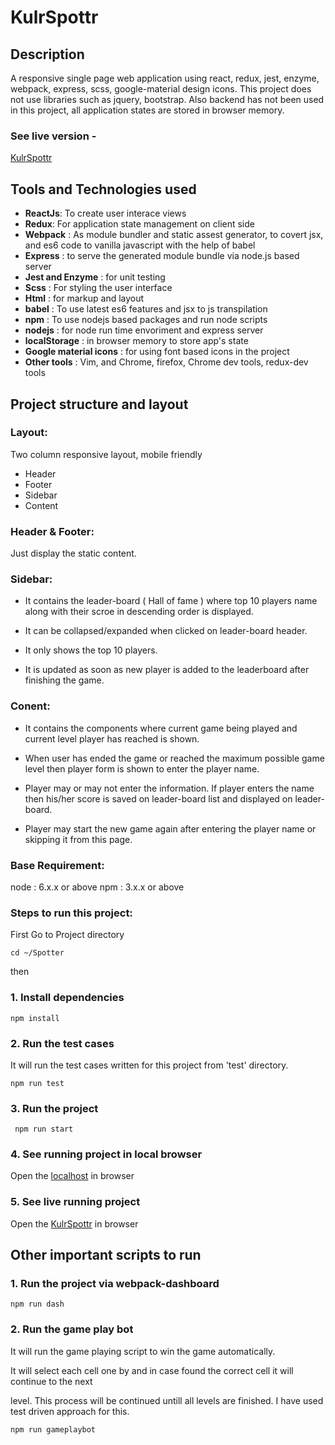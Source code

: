 # KulrSpottr

## Description
A responsive single page web application using react, redux, jest, enzyme, webpack, express, scss, google-material design icons.
This project does not use libraries such as jquery, bootstrap.
Also backend has not been used in this project, all application states are stored in browser memory.

### See live version -

[KulrSpottr](https://kulr-spottr.herokuapp.com/)

## Tools and Technologies used
* **ReactJs**: To create user interace views
* **Redux**: For application state management on client side
* **Webpack** : As module bundler and static assest generator, to covert jsx, and es6 code to vanilla javascript with the help of babel
* **Express** : to serve the generated module bundle via node.js based server
* **Jest and Enzyme** : for unit testing
* **Scss** : For styling the user interface
* **Html** : for markup and layout
* **babel** : To use latest es6 features and jsx to js transpilation
* **npm** : To use nodejs based packages and run node scripts
* **nodejs** : for node run time envoriment and express server
* **localStorage** : in browser memory to store app's state
* **Google material icons** : for using font based icons in the project
* **Other tools** : Vim, and Chrome, firefox, Chrome dev tools, redux-dev tools

## Project structure and layout
### Layout: 
Two column responsive layout, mobile friendly

* Header
* Footer
* Sidebar
* Content

### Header & Footer:
Just display the static content.

### Sidebar:
* It contains the leader-board ( Hall of fame ) where top 10 players name along with their scroe in descending order is displayed.

* It can be collapsed/expanded when clicked on leader-board header.

* It only shows the top 10 players.

* It is updated as soon as new player is added to the leaderboard after finishing the game.

### Conent:
* It contains the components where current game being played and current level player has reached is shown.

* When user has ended the game or reached the maximum possible game level then player form is shown to enter the player name.

* Player may or may not enter the information. If player enters the name then his/her score is saved on leader-board list and displayed on leader-board.

* Player may start the new game again after entering the player name or skipping it from this page.

### Base Requirement:
node : 6.x.x or above 
npm : 3.x.x or above

### Steps to run this project:

First Go to Project directory

```
cd ~/Spotter
```
then

### 1. Install dependencies
 
```
npm install
```
### 2. Run the test cases
 
It will run the test cases written for this project from 'test' directory.
```
npm run test
```
### 3. Run the project
```
 npm run start
```

### 4. See running project in local browser 
Open the [localhost](http://localhost:8080/) in browser

### 5. See live running project   
Open the [KulrSpottr](https://kulr-spottr.herokuapp.com/) in browser


## Other important scripts to run
### 1. Run the project via webpack-dashboard
 
```
npm run dash
```
### 2. Run the game play bot
 
It will run the game playing script to win the game automatically.

It will select each cell one by and in case found the correct cell it will continue to the next

level. This process will be continued untill all levels are finished. I have used test driven approach for this.

```
npm run gameplaybot
```
